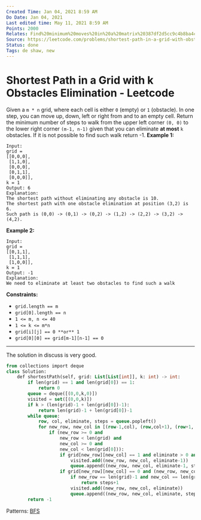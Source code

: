 ```yaml
---
Created Time: Jan 04, 2021 8:59 AM
Do Date: Jan 04, 2021
Last edited time: May 11, 2021 8:59 AM
Points: 2000
Relates: Find%20minimum%20moves%20in%20a%20matrix%20387df2d5cc9c4b8ba4c9a4d20095f7d5.md
Source: https://leetcode.com/problems/shortest-path-in-a-grid-with-obstacles-elimination/
Status: done
Tags: de shaw, new
---
```


# Shortest Path in a Grid with k Obstacles Elimination - Leetcode

Given a `m * n` grid, where each cell is either `0` (empty) or `1` (obstacle). In one step, you can move up, down, left or right from and to an empty cell.
Return the minimum number of steps to walk from the upper left corner `(0, 0)` to the lower right corner `(m-1, n-1)` given that you can eliminate **at most** `k` obstacles. If it is not possible to find such walk return -1.
**Example 1:**
```
Input: 
grid = 
[[0,0,0],
 [1,1,0],
 [0,0,0],
 [0,1,1],
 [0,0,0]], 
k = 1
Output: 6
Explanation: 
The shortest path without eliminating any obstacle is 10. 
The shortest path with one obstacle elimination at position (3,2) is 6. 
Such path is (0,0) -> (0,1) -> (0,2) -> (1,2) -> (2,2) -> (3,2) -> (4,2).
```
**Example 2:**
```
Input: 
grid = 
[[0,1,1],
 [1,1,1],
 [1,0,0]], 
k = 1
Output: -1
Explanation: 
We need to eliminate at least two obstacles to find such a walk
```
**Constraints:**
- `grid.length == m`
- `grid[0].length == n`
- `1 <= m, n <= 40`
- `1 <= k <= m*n`
- `grid[i][j] == 0 **or** 1`
- `grid[0][0] == grid[m-1][n-1] == 0`
---
The solution in discuss is very good. 
```sql
from collections import deque
class Solution:
    def shortestPath(self, grid: List[List[int]], k: int) -> int:
        if len(grid) == 1 and len(grid[0]) == 1:
            return 0
        queue = deque([(0,0,k,0)])
        visited = set([(0,0,k)])
        if k > (len(grid)-1 + len(grid[0])-1):
            return len(grid)-1 + len(grid[0])-1
        while queue:
            row, col, eliminate, steps = queue.popleft()
            for new_row, new_col in [(row-1,col), (row,col+1), (row+1, col), (row, col-1)]:
                if (new_row >= 0 and
                    new_row < len(grid) and
                    new_col >= 0 and
                    new_col < len(grid[0])):
                    if grid[new_row][new_col] == 1 and eliminate > 0 and (new_row, new_col, eliminate-1) not in visited:
                        visited.add((new_row, new_col, eliminate-1))
                        queue.append((new_row, new_col, eliminate-1, steps+1))
                    if grid[new_row][new_col] == 0 and (new_row, new_col, eliminate) not in visited:
                        if new_row == len(grid)-1 and new_col == len(grid[0])-1:
                            return steps+1
                        visited.add((new_row, new_col, eliminate))
                        queue.append((new_row, new_col, eliminate, steps+1))
        return -1
```
Patterns: [BFS](BFS.md)